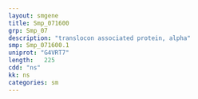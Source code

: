 ```yaml
---
layout: smgene
title: Smp_071600
grp: Smp_07
description: "translocon associated protein, alpha"
smp: Smp_071600.1
uniprot: "G4VRT7"
length:   225
cdd: "ns"
kk: ns
categories: sm
---
```

